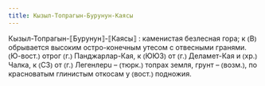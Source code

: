 ```yaml
---
title: Кызыл-Топрагын-Бурунун-Каясы
---
```


Кызыл-Топрагын-⟦Бурунун⟧-⟦Каясы⟧
: каменистая безлесная гора; к ⦅В⦆ обрывается высоким остро-конечным утесом с отвесными гранями. ⦅Ю-вост.⦆ отрог ⦅г.⦆ Панджарлар-Кая, к ⦅ЮЮЗ⦆ от ⦅г.⦆ Деламет-Кая и ⦅хр.⦆ Чалка, к ⦅СЗ⦆ от ⦅г.⦆ Легенлерu – ⦅тюрк.⦆ топрах земля, грунт – ⦅возм.⦆, по красноватым глинистым откосам у ⦅вост.⦆ подножия.
